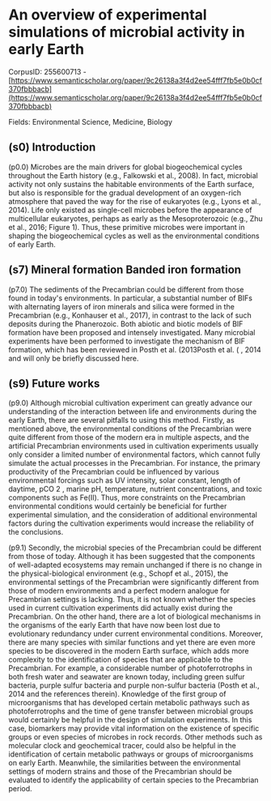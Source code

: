 # An overview of experimental simulations of microbial activity in early Earth

CorpusID: 255600713 - [https://www.semanticscholar.org/paper/9c26138a3f4d2ee54fff7fb5e0b0cf370fbbbacb](https://www.semanticscholar.org/paper/9c26138a3f4d2ee54fff7fb5e0b0cf370fbbbacb)

Fields: Environmental Science, Medicine, Biology

## (s0) Introduction
(p0.0) Microbes are the main drivers for global biogeochemical cycles throughout the Earth history (e.g., Falkowski et al., 2008). In fact, microbial activity not only sustains the habitable environments of the Earth surface, but also is responsible for the gradual development of an oxygen-rich atmosphere that paved the way for the rise of eukaryotes (e.g., Lyons et al., 2014). Life only existed as single-cell microbes before the appearance of multicellular eukaryotes, perhaps as early as the Mesoproterozoic (e.g., Zhu et al., 2016; Figure 1). Thus, these primitive microbes were important in shaping the biogeochemical cycles as well as the environmental conditions of early Earth.
## (s7) Mineral formation Banded iron formation
(p7.0) The sediments of the Precambrian could be different from those found in today's environments. In particular, a substantial number of BIFs with alternating layers of iron minerals and silica were formed in the Precambrian (e.g., Konhauser et al., 2017), in contrast to the lack of such deposits during the Phanerozoic. Both abiotic and biotic models of BIF formation have been proposed and intensely investigated. Many microbial experiments have been performed to investigate the mechanism of BIF formation, which has been reviewed in Posth et al. (2013Posth et al. ( , 2014 and will only be briefly discussed here.
## (s9) Future works
(p9.0) Although microbial cultivation experiment can greatly advance our understanding of the interaction between life and environments during the early Earth, there are several pitfalls to using this method. Firstly, as mentioned above, the environmental conditions of the Precambrian were quite different from those of the modern era in multiple aspects, and the artificial Precambrian environments used in cultivation experiments usually only consider a limited number of environmental factors, which cannot fully simulate the actual processes in the Precambrian. For instance, the primary productivity of the Precambrian could be influenced by various environmental forcings such as UV intensity, solar constant, length of daytime, pCO 2 , marine pH, temperature, nutrient concentrations, and toxic components such as Fe(II). Thus, more constraints on the Precambrian environmental conditions would certainly be beneficial for further experimental simulation, and the consideration of additional environmental factors during the cultivation experiments would increase the reliability of the conclusions.

(p9.1) Secondly, the microbial species of the Precambrian could be different from those of today. Although it has been suggested that the components of well-adapted ecosystems may remain unchanged if there is no change in the physical-biological environment (e.g., Schopf et al., 2015), the environmental settings of the Precambrian were significantly different from those of modern environments and a perfect modern analogue for Precambrian settings is lacking. Thus, it is not known whether the species used in current cultivation experiments did actually exist during the Precambrian. On the other hand, there are a lot of biological mechanisms in the organisms of the early Earth that have now been lost due to evolutionary redundancy under current environmental conditions. Moreover, there are many species with similar functions and yet there are even more species to be discovered in the modern Earth surface, which adds more complexity to the identification of species that are applicable to the Precambrian. For example, a considerable number of photoferrotrophs in both fresh water and seawater are known today, including green sulfur bacteria, purple sulfur bacteria and purple non-sulfur bacteria (Posth et al., 2014 and the references therein). Knowledge of the first group of microorganisms that has developed certain metabolic pathways such as photoferrotrophs and the time of gene transfer between microbial groups would certainly be helpful in the design of simulation experiments. In this case, biomarkers may provide vital information on the existence of specific groups or even species of microbes in rock records. Other methods such as molecular clock and geochemical tracer, could also be helpful in the identification of certain metabolic pathways or groups of microorganisms on early Earth. Meanwhile, the similarities between the environmental settings of modern strains and those of the Precambrian should be evaluated to identify the applicability of certain species to the Precambrian period.
